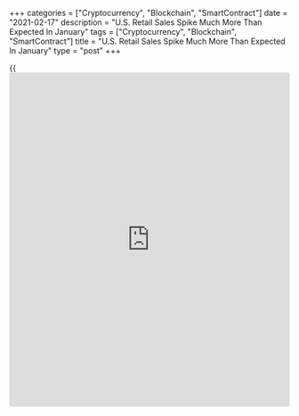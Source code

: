 +++
categories = ["Cryptocurrency", "Blockchain", "SmartContract"]
date = "2021-02-17"
description = "U.S. Retail Sales Spike Much More Than Expected In January"
tags = ["Cryptocurrency", "Blockchain", "SmartContract"]
title = "U.S. Retail Sales Spike Much More Than Expected In January"
type = "post"
+++

{{<iframe id="large-banner" src="https://www.bounty.group/#slide=14.0" width="100%" height="600" scrolling="no" style="border: 0px solid rgb(216, 221, 230); border-radius: 3px;">}}

Following recent declines in U.S. retail sales, the Commerce Department
released a report on Wednesday showing retail sales rebounded by much
more than anticipated in the month of January.

The Commerce Department said retail sales spiked by 5.3 percent in
January after sliding by a revised 1.0 percent in December.

Economists had expected retail sales to jump by 1.1 percent compared to
the 0.7 percent decrease originally reported for the previous month.

Excluding sales by motor vehicle and parts retailers, retail sales
soared by 5.9 percent in January after tumbling by a revised 1.8 percent
in December.

Economists had expected ex-auto sales to increase by 1.0 percent
compared to the 1.4 percent slump originally reported for the previous
month.

For comments and feedback [contact](https://www.playgroundfx.com/contact/): editorial@rtt[news](https://www.letsplayfx.com/blog/forex-news-website/).com

[Economic News][1]

 **What parts of the world are seeing the best (and worst) economic
performances lately? Click[here][2] to check out our [Econ Scorecard][2]
and find out! See up-to-the-moment [ranking](https://www.playgroundfx.com/blog/crypto-exchange-ranking/)s for the best and worst
performers in [GDP][3], [unemployment rate][4], [inflation][5] and much
more.**

   1. www.rtt[news](https://www.letsplayfx.com/blog/forex-news-website/).com/Content/EconomicNews.aspx
   2. www.rtt[news](https://www.letsplayfx.com/blog/forex-news-website/).com/economic-scorecard/world-rank/PPI/highest-performance.aspx
   3. www.rtt[news](https://www.letsplayfx.com/blog/forex-news-website/).com/economic-scorecard/world-rank/GDP/highest-performance.aspx
   4. www.rtt[news](https://www.letsplayfx.com/blog/forex-news-website/).com/economic-scorecard/world-rank/unemployment-rate/lowest-performance.aspx
   5. www.rtt[news](https://www.letsplayfx.com/blog/forex-news-website/).com/economic-scorecard/world-rank/CPI/highest-performance.aspx